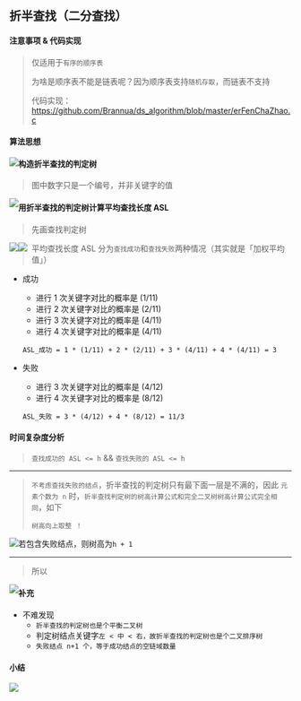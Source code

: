 ## 折半查找（二分查找）

#### 注意事项 & 代码实现

> 仅适用于`有序的顺序表`
>
> 为啥是顺序表不能是链表呢？因为顺序表支持`随机存取`，而链表不支持
>
> 代码实现：https://github.com/Brannua/ds_algorithm/blob/master/erFenChaZhao.c

#### 算法思想

<img src='https://gitee.com/pj-l/imgs-1/raw/master/screenShot/image-20211102115606221.png' style='float: left;'></img>

#### 构造折半查找的判定树

> 图中数字只是一个编号，并非关键字的值

<img src='https://gitee.com/pj-l/imgs-1/raw/master/screenShot/image-20211102161558561.png' style='float: left;'></img>

#### 用折半查找的判定树计算平均查找长度 ASL

> 先画查找判定树

<img src='https://gitee.com/pj-l/imgs-1/raw/master/screenShot/image-20211102162849054.png' style='float: left;'></img>

<img src='https://gitee.com/pj-l/imgs-1/raw/master/screenShot/image-20211102160652558.png' style='float: left;'></img>

> 平均查找长度 ASL 分为`查找成功`和`查找失败`两种情况（其实就是「加权平均值」）

- 成功

  - 进行 1 次关键字对比的概率是 (1/11)
  - 进行 2 次关键字对比的概率是 (2/11)
  - 进行 3 次关键字对比的概率是 (4/11)
  - 进行 4 次关键字对比的概率是 (4/11)

  `ASL_成功 = 1 * (1/11) + 2 * (2/11) + 3 * (4/11) + 4 * (4/11) = 3`

- 失败

  - 进行 3 次关键字对比的概率是 (4/12)
  - 进行 4 次关键字对比的概率是 (8/12)

  `ASL_失败 = 3 * (4/12) + 4 * (8/12) = 11/3`
  
#### 时间复杂度分析

> `查找成功的 ASL <= h` && `查找失败的 ASL <= h`

---

> `不考虑查找失败的结点`，折半查找的判定树只有最下面一层是不满的，因此 `元素个数为 n` 时，`折半查找判定树的树高计算公式和完全二叉树树高计算公式完全相同`，如下
>
> `树高向上取整 ！`

<img src='https://gitee.com/pj-l/imgs-1/raw/master/screenShot/image-20211102165730597.png' style='float: left;'></img>

若包含失败结点，则树高为`h + 1`

---

> 所以

<img src='https://gitee.com/pj-l/imgs-1/raw/master/screenShot/image-20211102162724591.png' style='float: left;'></img>

#### 补充

- 不难发现
  - `折半查找的判定树也是个平衡二叉树`
  - 判定树结点关键字`左 < 中 < 右，故折半查找的判定树也是个二叉排序树`
  - `失败结点 n+1 个，等于成功结点的空链域数量`

#### 小结

<img src='https://gitee.com/pj-l/imgs-1/raw/master/screenShot/image-20211102174851857.png' style='float: left;'></img>
